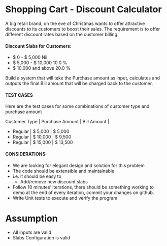 # Shopping Cart - Discount Calculator

A big retail brand, on the eve of Christmas wants to offer attractive discounts to its customers to boost their sales. 
The requirement is to offer different discount rates based on the customer billing.

#### Discount Slabs for Customers:
- $ 0 - $ 5,000 Nil
- $ 5,000 - $ 10,000 10.0 %
- $ 10,000 and above 20.0 %

Build a system that will take the Purchase amount as input, calculates and outputs the final Bill amount that will be charged back to the customer.

#### TEST CASES
Here are the test cases for some combinations of customer type and purchase amount

Customer Type | Purchase Amount | Bill Amount | 
 
- Regular | $  5,000   | $  5,000
- Regular | $ 10,000   | $  9,500
- Regular | $ 15,000   | $ 13,500

#### CONSIDERATIONS:
- We are looking for elegant design and solution for this problem
- The code should be extensible and maintainable
- i.e. it should be easy to
    - Add/remove new discount slabs
- Follow 10 minutes’ iterations, there should be something working to demo at the end of every iteration, commit your changes on github.
- Write Unit tests to execute and verify
the program

# Assumption
- All inputs are valid
- Slabs Configuration is valid